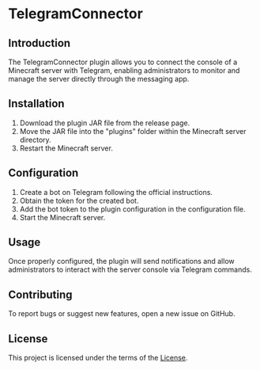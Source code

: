 # TelegramConnector

## Introduction

The TelegramConnector plugin allows you to connect the console of a Minecraft server with Telegram, enabling administrators to monitor and manage the server directly through the messaging app.

## Installation

1. Download the plugin JAR file from the release page.
2. Move the JAR file into the "plugins" folder within the Minecraft server directory.
3. Restart the Minecraft server.

## Configuration

1. Create a bot on Telegram following the official instructions.
2. Obtain the token for the created bot.
3. Add the bot token to the plugin configuration in the configuration file.
4. Start the Minecraft server.

## Usage

Once properly configured, the plugin will send notifications and allow administrators to interact with the server console via Telegram commands.

## Contributing

To report bugs or suggest new features, open a new issue on GitHub.

## License

This project is licensed under the terms of the [License](LICENSE).
